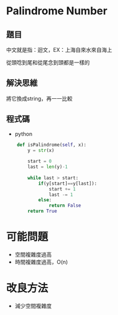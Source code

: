 # Palindrome Number

## **題目**
中文就是指：迴文，EX：上海自來水來自海上

從頭唸到尾和從尾念到頭都是一樣的

## **解決思維**
將它換成string，再一一比較
## **程式碼**
* python
```python
    def isPalindrome(self, x):
        y = str(x)
        
        start = 0
        last = len(y)-1
        
        while last > start:
            if(y[start]==y[last]):
                start += 1
                last -= 1
            else:
                return False
        return True
```
# **可能問題**
* 空間複雜度過高
* 時間複雜度過高，O(n)
# **改良方法**
* 減少空間複雜度